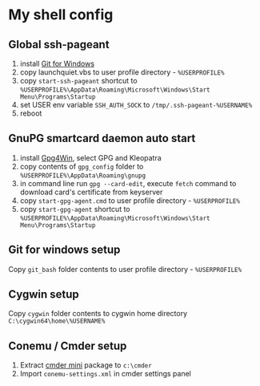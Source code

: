 # My shell config

## Global ssh-pageant

1. install [Git for Windows](https://git-scm.com/download/win)
1. copy launchquiet.vbs to user profile directory - `%USERPROFILE%`
1. copy `start-ssh-pageant` shortcut to `%USERPROFILE%\AppData\Roaming\Microsoft\Windows\Start Menu\Programs\Startup`
1. set USER env variable `SSH_AUTH_SOCK` to `/tmp/.ssh-pageant-%USERNAME%`
1. reboot

## GnuPG smartcard daemon auto start
1. install [Gpg4Win](https://www.gpg4win.org/), select GPG and Kleopatra
1. copy contents of `gpg_config` folder to `%USERPROFILE%\AppData\Roaming\gnupg`
1. in command line run `gpg --card-edit`, execute `fetch` command to download card's certificate from keyserver
1. copy `start-gpg-agent.cmd` to user profile directory - `%USERPROFILE%`
1. copy `start-gpg-agent` shortcut to `%USERPROFILE%\AppData\Roaming\Microsoft\Windows\Start Menu\Programs\Startup`

## Git for windows setup

Copy `git_bash` folder contents to user profile directory - `%USERPROFILE%`

## Cygwin setup

Copy `cygwin` folder contents to cygwin home directory `C:\cygwin64\home\%USERNAME%`

## Conemu / Cmder setup

1. Extract [cmder mini](https://github.com/cmderdev/cmder/releases) package to `c:\cmder`
1. Import `conemu-settings.xml` in cmder settings panel

